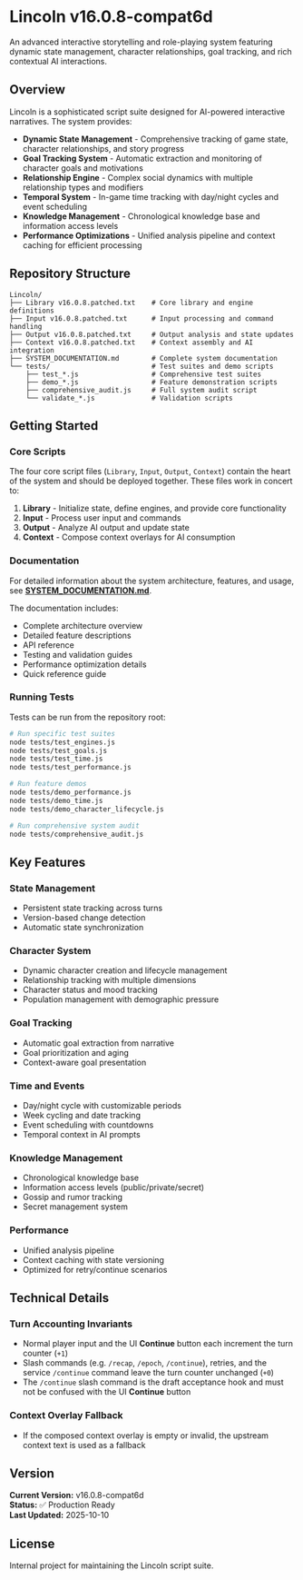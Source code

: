 # Lincoln v16.0.8-compat6d

An advanced interactive storytelling and role-playing system featuring dynamic state management, character relationships, goal tracking, and rich contextual AI interactions.

## Overview

Lincoln is a sophisticated script suite designed for AI-powered interactive narratives. The system provides:

- **Dynamic State Management** - Comprehensive tracking of game state, character relationships, and story progress
- **Goal Tracking System** - Automatic extraction and monitoring of character goals and motivations
- **Relationship Engine** - Complex social dynamics with multiple relationship types and modifiers
- **Temporal System** - In-game time tracking with day/night cycles and event scheduling
- **Knowledge Management** - Chronological knowledge base and information access levels
- **Performance Optimizations** - Unified analysis pipeline and context caching for efficient processing

## Repository Structure

```
Lincoln/
├── Library v16.0.8.patched.txt    # Core library and engine definitions
├── Input v16.0.8.patched.txt      # Input processing and command handling
├── Output v16.0.8.patched.txt     # Output analysis and state updates
├── Context v16.0.8.patched.txt    # Context assembly and AI integration
├── SYSTEM_DOCUMENTATION.md        # Complete system documentation
└── tests/                         # Test suites and demo scripts
    ├── test_*.js                  # Comprehensive test suites
    ├── demo_*.js                  # Feature demonstration scripts
    ├── comprehensive_audit.js     # Full system audit script
    └── validate_*.js              # Validation scripts
```

## Getting Started

### Core Scripts

The four core script files (`Library`, `Input`, `Output`, `Context`) contain the heart of the system and should be deployed together. These files work in concert to:

1. **Library** - Initialize state, define engines, and provide core functionality
2. **Input** - Process user input and commands
3. **Output** - Analyze AI output and update state
4. **Context** - Compose context overlays for AI consumption

### Documentation

For detailed information about the system architecture, features, and usage, see **[SYSTEM_DOCUMENTATION.md](SYSTEM_DOCUMENTATION.md)**.

The documentation includes:
- Complete architecture overview
- Detailed feature descriptions
- API reference
- Testing and validation guides
- Performance optimization details
- Quick reference guide

### Running Tests

Tests can be run from the repository root:

```bash
# Run specific test suites
node tests/test_engines.js
node tests/test_goals.js
node tests/test_time.js
node tests/test_performance.js

# Run feature demos
node tests/demo_performance.js
node tests/demo_time.js
node tests/demo_character_lifecycle.js

# Run comprehensive system audit
node tests/comprehensive_audit.js
```

## Key Features

### State Management
- Persistent state tracking across turns
- Version-based change detection
- Automatic state synchronization

### Character System
- Dynamic character creation and lifecycle management
- Relationship tracking with multiple dimensions
- Character status and mood tracking
- Population management with demographic pressure

### Goal Tracking
- Automatic goal extraction from narrative
- Goal prioritization and aging
- Context-aware goal presentation

### Time and Events
- Day/night cycle with customizable periods
- Week cycling and date tracking
- Event scheduling with countdowns
- Temporal context in AI prompts

### Knowledge Management
- Chronological knowledge base
- Information access levels (public/private/secret)
- Gossip and rumor tracking
- Secret management system

### Performance
- Unified analysis pipeline
- Context caching with state versioning
- Optimized for retry/continue scenarios

## Technical Details

### Turn Accounting Invariants

- Normal player input and the UI **Continue** button each increment the turn counter (`+1`)
- Slash commands (e.g. `/recap`, `/epoch`, `/continue`), retries, and the service `/continue` command leave the turn counter unchanged (`+0`)
- The `/continue` slash command is the draft acceptance hook and must not be confused with the UI **Continue** button

### Context Overlay Fallback

- If the composed context overlay is empty or invalid, the upstream context text is used as a fallback

## Version

**Current Version:** v16.0.8-compat6d  
**Status:** ✅ Production Ready  
**Last Updated:** 2025-10-10

## License

Internal project for maintaining the Lincoln script suite.
